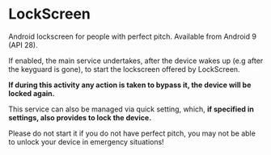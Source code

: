 # LockScreen
Android lockscreen for people with perfect pitch. Available from Android 9 (API 28).

If enabled, the main service undertakes, after the device wakes up (e.g after the keyguard is gone), to start the lockscreen offered by LockScreen.

**If during this activity any action is taken to bypass it, the device will be locked again.**

This service can also be managed via quick setting, which, **if specified in settings, also provides to lock the device.**

Please do not start it if you do not have perfect pitch, you may not be able to unlock your device in emergency situations!